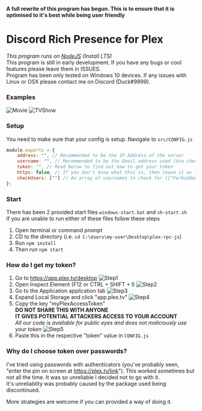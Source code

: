 **A full rewrite of this program has begun. This is to ensure that it is optimised to it's best while being user friendly**
# Discord Rich Presence for Plex
*This program runs on [NodeJS](https://nodejs.org/en/download/) (Install LTS)*\
This program is still in early development. If you have any bugs or cool features please leave them in ISSUES.\
Program has been only tested on Windows 10 devices. If any issues with Linux or OSX please contact me on Discord (Duck#9999).

### Examples

![Movie](https://i.imgur.com/RmoRUZP.png) ![TVShow](https://i.imgur.com/ZSOcxNu.png)

### Setup

You need to make sure that your config is setup. Navigate to `src/CONFIG.js`
```js
module.exports = {
    address: "", // Recommended to be the IP Address of the server
    username: "", // Recommended to be the Email address used (Use checkUsers for your actual Username)
    token: "", // Read below to find out how to get your token
    https: false, // If you don't know what this is, then leave it as false
    checkUsers: [""] // An array of usernames to check for (["Forbidden_Duck", "Duck"]) (this includes Managed Users)
};
```

### Start

There has been 2 provided start files `windows-start.bat` and `sh-start.sh`\
If you are unable to run either of these files follow these steps

1. Open terminal or command prompt
2. CD to the directory (i.e. `cd C:\Users\my-user\Desktop\plex-rpc-js`)
3. Run `npm install`
4. Then run `npm start`

### How do I get my token?

1. Go to https://app.plex.tv/desktop
![Step1](https://i.imgur.com/FR9azRC.png)
2. Open Inspect Element (F12 or CTRL + SHIFT + I)
![Step2](https://i.imgur.com/q1Gga8M.png)
3. Go to the Application application tab
![Step3](https://i.imgur.com/LeEx5kX.png)
4. Expand Local Storage and click "app.plex.tv"
![Step4](https://i.imgur.com/9hohc86.png)
5. Copy the key "myPlexAccessToken" \
**DO NOT SHARE THIS WITH ANYONE**\
**IT GIVES POTENTIAL ATTACKERS ACCESS TO YOUR ACCOUNT**\
*All our code is available for public eyes and does not maliciously use your token*
![Step5](https://i.imgur.com/UsAAgYR.png)
6. Paste this in the respective "token" value in `CONFIG.js`

### Why do I choose token over passwords?
I've tried using passwords with authenticators (you've probably seen, "enter the pin on screen at https://plex.tv/link"). This worked sometimes but not all the time. It was so unreliable I decided not to go with it.\
It's unreliablity was probably caused by the package used being discontinued.

More strategies are welcome if you can provided a way of doing it.
